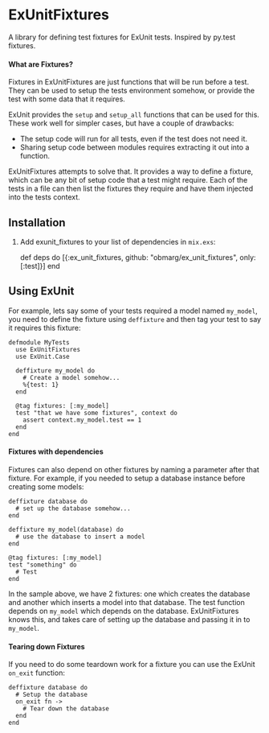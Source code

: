 # ExUnitFixtures

A library for defining test fixtures for ExUnit tests. Inspired by py.test
fixtures.

#### What are Fixtures?

Fixtures in ExUnitFixtures are just functions that will be run before a test.
They can be used to setup the tests environment somehow, or provide the test
with some data that it requires.

ExUnit provides the `setup` and `setup_all` functions that can be used for
this.  These work well for simpler cases, but have a couple of drawbacks:

- The setup code will run for all tests, even if the test does not need it.
- Sharing setup code between modules requires extracting it out into a function.

ExUnitFixtures attempts to solve that. It provides a way to define a fixture,
which can be any bit of setup code that a test might require. Each of the tests
in a file can then list the fixtures they require and have them injected into
the tests context.

## Installation

  1. Add exunit_fixtures to your list of dependencies in `mix.exs`:

        def deps do
          [{:ex_unit_fixtures, github: "obmarg/ex_unit_fixtures", only: [:test]}]
        end

## Using ExUnit

For example, lets say some of your tests required a model named `my_model`, you
need to define the fixture using `deffixture` and then tag your test to say it
requires this fixture:

    defmodule MyTests
      use ExUnitFixtures
      use ExUnit.Case

      deffixture my_model do
        # Create a model somehow...
        %{test: 1}
      end

      @tag fixtures: [:my_model]
      test "that we have some fixtures", context do
        assert context.my_model.test == 1
      end
    end
    
#### Fixtures with dependencies

Fixtures can also depend on other fixtures by naming a parameter after that
fixture. For example, if you needed to setup a database instance before creating
some models:

    deffixture database do
      # set up the database somehow...
    end

    deffixture my_model(database) do
      # use the database to insert a model
    end

    @tag fixtures: [:my_model]
    test "something" do
      # Test
    end

In the sample above, we have 2 fixtures: one which creates the database and
another which inserts a model into that database. The test function depends on
`my_model` which depends on the database. ExUnitFixtures knows this, and takes
care of setting up the database and passing it in to `my_model`.

#### Tearing down Fixtures

If you need to do some teardown work for a fixture you can use the ExUnit
`on_exit` function:

    deffixture database do
      # Setup the database
      on_exit fn ->
        # Tear down the database
      end
    end
